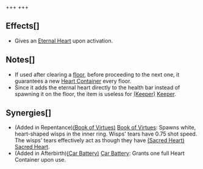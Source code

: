 +++
+++

Effects[]
---------


* Gives an [Eternal Heart](/wiki/Eternal_Heart "Eternal Heart") upon activation.


Notes[]
-------


* If used after clearing a [floor](/wiki/Floor "Floor"), before proceeding to the next one, it guarantees a new [Heart Container](/wiki/Heart_Container "Heart Container") every floor.
* Since it adds the eternal heart directly to the health bar instead of spawning it on the floor, the item is useless for  [(Keeper)](/wiki/Keeper "Keeper") [Keeper](/wiki/Keeper "Keeper").


Synergies[]
-----------


* (Added in Repentance)[(Book of Virtues)](/wiki/Book_of_Virtues "Book of Virtues") [Book of Virtues](/wiki/Book_of_Virtues "Book of Virtues"): Spawns white, heart-shaped wisps in the inner ring. Wisps' tears have 0.75 shot speed. The wisps' tears effectively act as though they have [(Sacred Heart)](/wiki/Sacred_Heart "Sacred Heart") [Sacred Heart](/wiki/Sacred_Heart "Sacred Heart").
* (Added in Afterbirth)[(Car Battery)](/wiki/Car_Battery "Car Battery") [Car Battery](/wiki/Car_Battery "Car Battery"): Grants one full Heart Container upon use.


